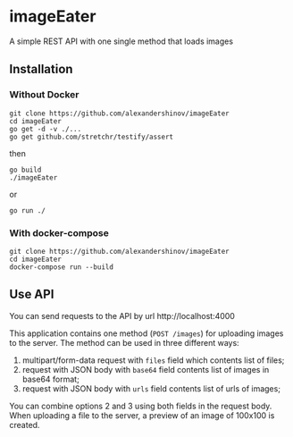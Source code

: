 # imageEater

A simple REST API with one single method that loads images

## Installation

### Without Docker
```
git clone https://github.com/alexandershinov/imageEater
cd imageEater
go get -d -v ./...
go get github.com/stretchr/testify/assert
```
then
```
go build
./imageEater
```
or
```
go run ./
```

### With docker-compose
```
git clone https://github.com/alexandershinov/imageEater
cd imageEater
docker-compose run --build
```

## Use API

You can send requests to the API by url http://localhost:4000

This application contains one method (`POST /images`) for uploading images to the server. The method can be used in three different ways:
1. multipart/form-data request with `files` field which contents list of files;
1. request with JSON body with `base64` field contents list of images in base64 format;
1. request with JSON body with `urls` field contents list of urls of images;

You can combine options 2 and 3 using both fields in the request body.
When uploading a file to the server, a preview of an image of 100x100 is created.

